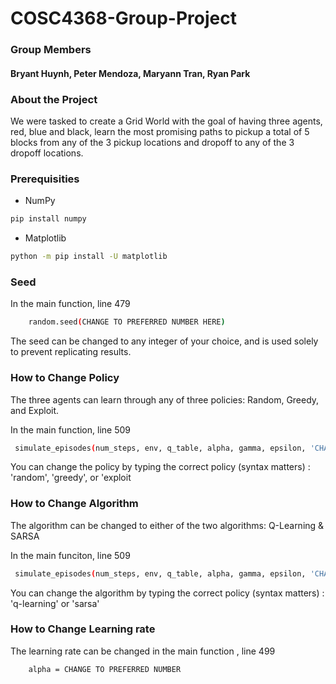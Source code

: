 # COSC4368-Group-Project

### Group Members

#### Bryant Huynh, Peter Mendoza, Maryann Tran, Ryan Park

### About the Project
We were tasked to create a Grid World with the goal of having three agents, red, blue and black, learn the most promising paths to pickup a total of 5 blocks from any of the 3 pickup locations and dropoff to any of the 3 dropoff locations. 

### Prerequisities 

* NumPy
```sh
pip install numpy
```

* Matplotlib
```sh
python -m pip install -U matplotlib
```
### Seed 
In the main function, line 479

```sh
    random.seed(CHANGE TO PREFERRED NUMBER HERE)
```
The seed can be changed to any integer of your choice, and is used solely to prevent replicating results.


### How to Change Policy
The three agents can learn through any of three policies: Random, Greedy, and Exploit. 

In the main function, line 509
```sh
 simulate_episodes(num_steps, env, q_table, alpha, gamma, epsilon, 'CHANGE POLICY HERE', 'CHANGE ALGORITHM HERE', experimentNum)
```
You can change the policy by typing the correct policy (syntax matters) : 'random', 'greedy', or 'exploit

### How to Change Algorithm
The algorithm can be changed to either of the two algorithms: Q-Learning & SARSA

In the main funciton, line 509
```sh
 simulate_episodes(num_steps, env, q_table, alpha, gamma, epsilon, 'CHANGE POLICY HERE', 'CHANGE ALGORITHM HERE', experimentNum)
```
You can change the algorithm by typing the correct policy (syntax matters) : 'q-learning' or 'sarsa'

### How to Change Learning rate
The learning rate can be changed in the main function , line 499

```sh
    alpha = CHANGE TO PREFERRED NUMBER
```